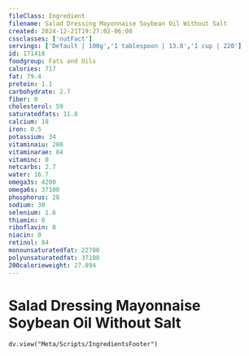 ```yaml
---
fileClass: Ingredient
filename: Salad Dressing Mayonnaise Soybean Oil Without Salt
created: 2024-12-21T19:27:02-06:00
cssclasses: ['nutFact']
servings: ['Default | 100g','1 tablespoon | 13.8','1 cup | 220']
id: 171418
foodgroup: Fats and Oils
calories: 717
fat: 79.4
protein: 1.1
carbohydrate: 2.7
fiber: 0
cholesterol: 59
saturatedfats: 11.8
calcium: 18
iron: 0.5
potassium: 34
vitaminaiu: 280
vitaminarae: 84
vitaminc: 0
netcarbs: 2.7
water: 16.7
omega3s: 4200
omega6s: 37100
phosphorus: 28
sodium: 30
selenium: 1.6
thiamin: 0
riboflavin: 0
niacin: 0
retinol: 84
monounsaturatedfat: 22700
polyunsaturatedfat: 37100
200calorieweight: 27.894
---
```


# Salad Dressing Mayonnaise Soybean Oil Without Salt

```dataviewjs
dv.view("Meta/Scripts/IngredientsFooter")
```